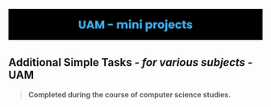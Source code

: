 ![Project Banner](https://raw.githubusercontent.com/Education-IT/UAM-miniProjects/main/images/banner.png)
## Additional Simple Tasks - *for various subjects* - **UAM**

> **Completed during the course of computer science studies.**
